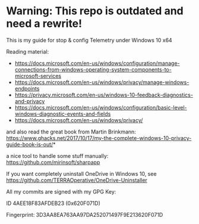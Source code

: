# Warning: This repo is outdated and need a rewrite!

This is my guide for stop & config Telemetry under Windows 10 x64  

Reading material:
- https://docs.microsoft.com/en-us/windows/configuration/manage-connections-from-windows-operating-system-components-to-microsoft-services
- https://docs.microsoft.com/en-us/windows/privacy/manage-windows-endpoints
- https://privacy.microsoft.com/en-us/windows-10-feedback-diagnostics-and-privacy
- https://docs.microsoft.com/en-us/windows/configuration/basic-level-windows-diagnostic-events-and-fields
- https://docs.microsoft.com/en-us/windows/privacy/

and also read the great book from Martin Brinkmann: https://www.ghacks.net/2017/10/17/my-the-complete-windows-10-privacy-guide-book-is-out/*

a nice tool to handle some stuff manually: https://github.com/mirinsoft/sharpapp

If you want completely uninstall OneDrive in Windows 10, see https://github.com/TERRAOperative/OneDrive-Uninstaller

All my commits are signed with my GPG Key:

ID 4AEE18F83AFDEB23 (0x620F071D)

Fingerprint: 3D3AA8EA763AA97DA252071497F9E213620F071D
